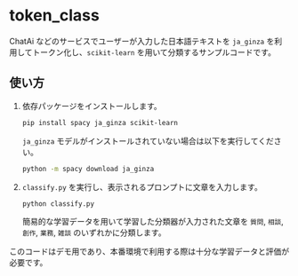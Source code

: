 # token_class

ChatAi などのサービスでユーザーが入力した日本語テキストを `ja_ginza` を利用してトークン化し、`scikit-learn` を用いて分類するサンプルコードです。

## 使い方

1. 依存パッケージをインストールします。
   ```bash
   pip install spacy ja_ginza scikit-learn
   ```
   `ja_ginza` モデルがインストールされていない場合は以下を実行してください。
   ```bash
   python -m spacy download ja_ginza
   ```
2. `classify.py` を実行し、表示されるプロンプトに文章を入力します。
   ```bash
   python classify.py
   ```
   簡易的な学習データを用いて学習した分類器が入力された文章を
   `質問`, `相談`, `創作`, `業務`, `雑談` のいずれかに分類します。

このコードはデモ用であり、本番環境で利用する際は十分な学習データと評価が必要です。
